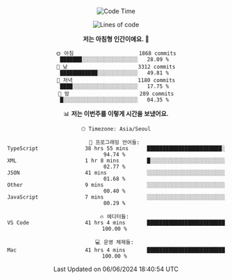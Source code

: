 <div align="center">

<br />

 <!--START_SECTION:waka-->
![Code Time](http://img.shields.io/badge/Code%20Time-2%2C595%20hrs%2034%20mins-blue)

![Lines of code](https://img.shields.io/badge/%EC%A0%80%EB%8A%94%20%EC%97%AC%ED%83%9C%EA%B9%8C%EC%A7%80%20-3.9%20million%20%EC%A4%84%EC%9D%98%20%EC%BD%94%EB%93%9C%EB%A5%BC%20%EC%9E%91%EC%84%B1%ED%96%88%EC%96%B4%EC%9A%94.-blue)

**저는 아침형 인간이에요. 🐤** 

```text
🌞 아침                     1868 commits        ███████░░░░░░░░░░░░░░░░░░   28.09 % 
🌆 낮　                     3312 commits        ████████████░░░░░░░░░░░░░   49.81 % 
🌃 저녁                     1180 commits        ████░░░░░░░░░░░░░░░░░░░░░   17.75 % 
🌙 밤　                     289 commits         █░░░░░░░░░░░░░░░░░░░░░░░░   04.35 % 
```


📊 **저는 이번주를 이렇게 시간을 보냈어요.** 

```text
🕑︎ Timezone: Asia/Seoul

💬 프로그래밍 언어들: 
TypeScript               38 hrs 55 mins      ████████████████████████░   94.74 % 
XML                      1 hr 8 mins         █░░░░░░░░░░░░░░░░░░░░░░░░   02.77 % 
JSON                     41 mins             ░░░░░░░░░░░░░░░░░░░░░░░░░   01.68 % 
Other                    9 mins              ░░░░░░░░░░░░░░░░░░░░░░░░░   00.40 % 
JavaScript               7 mins              ░░░░░░░░░░░░░░░░░░░░░░░░░   00.29 % 

🔥 에디터들: 
VS Code                  41 hrs 4 mins       █████████████████████████   100.00 % 

💻 운영 체제들: 
Mac                      41 hrs 4 mins       █████████████████████████   100.00 % 
```


 Last Updated on 06/06/2024 18:40:54 UTC
<!--END_SECTION:waka-->

</div>

